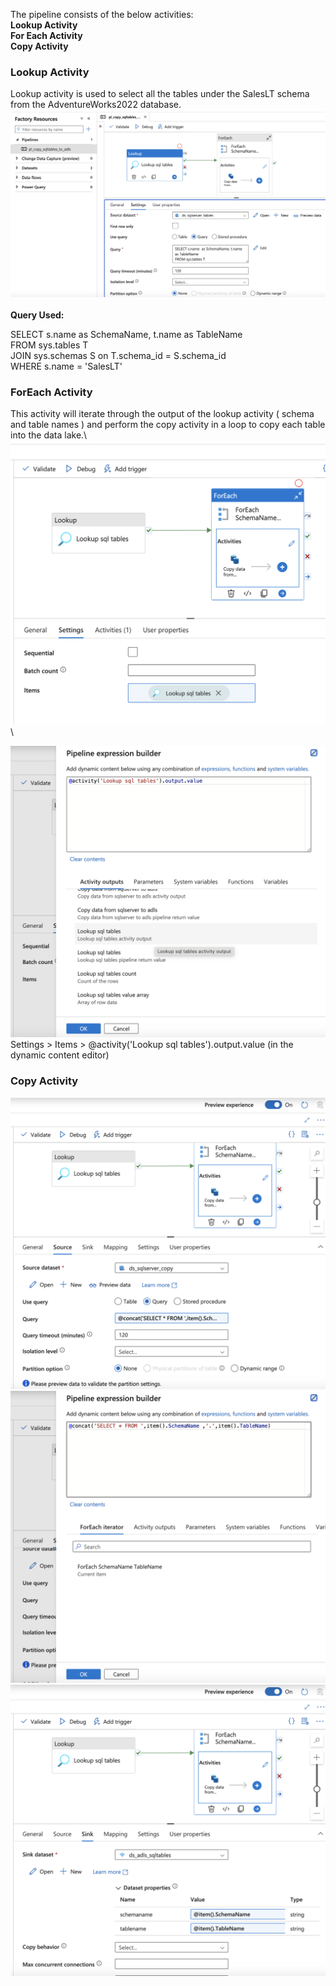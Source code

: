 The pipeline consists of the below activities: \
**Lookup Activity**
\
**For Each Activity**
\
**Copy Activity** 


### Lookup Activity

Lookup activity is used to select all the tables under the SalesLT schema from the AdventureWorks2022 database.\
![lookup](/ProjectImages/ingestpllookup.png)
\
\
  **Query Used:**
  
  SELECT s.name  as SchemaName, t.name  as TableName\
  FROM sys.tables T \
  JOIN   sys.schemas S on T.schema_id = S.schema_id\
  WHERE s.name = 'SalesLT'  


### ForEach Activity
This activity will iterate through the output of the lookup activity ( schema and table names ) and perform the copy activity in a loop to copy each table into the data lake.\  
![lookup](/ProjectImages/ingestplforeach.png)
\

![foreach](/ProjectImages/ingestpilForEach_items.png)
\
Settings > Items > @activity('Lookup sql tables').output.value  (in the dynamic content editor)


### Copy Activity

![source](/ProjectImages/ingestplcopy_source.png)
![source](/ProjectImages/ingestplforeach_sourcequery.png)
![source](/ProjectImages/ingestplcopy_sink.png)
